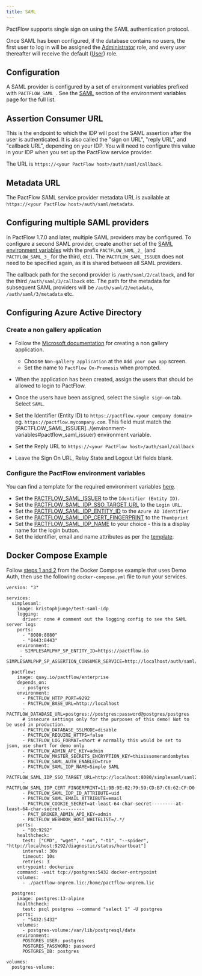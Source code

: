 ```yaml
---
title: SAML
---
```


PactFlow supports single sign on using the SAML authentication protocol.

Once SAML has been configured, if the database contains no users, the first user to log in will be assigned the [Administrator](/docs/permissions/predefined-roles#administrator) role, and every user thereafter will receive the default ([User](/docs/permissions/predefined-roles#user)) role.

## Configuration

A SAML provider is configured by a set of environment variables prefixed with `PACTFLOW_SAML_`. See the [SAML](/docs/on-premises-2x/environment-variables#saml-authentication) section of the environment variables page for the full list.

## Assertion Consumer URL

This is the endpoint to which the IDP will post the SAML assertion after the user is authenticated. It is also called the "sign on URL", "reply URL", and "callback URL", depending on your IDP. You will need to configure this value in your IDP when you set up the PactFlow service provider.

The URL is `https://<your PactFlow host>/auth/saml/callback`.

## Metadata URL

The PactFlow SAML service provider metadata URL is available at `https://<your PactFlow host>/auth/saml/metadata`.

## Configuring multiple SAML providers

In PactFlow 1.7.0 and later, multiple SAML providers may be configured. To configure a second SAML provider, create another set of the [SAML environment variables](/docs/on-premises-2x/environment-variables#saml-authentication) with the prefix `PACTFLOW_SAML_2_` (and `PACTFLOW_SAML_3_` for the third, etc). The `PACTFLOW_SAML_ISSUER` does not need to be specified again, as it is shared between all SAML providers.

The callback path for the second provider is `/auth/saml/2/callback`, and for the third `/auth/saml/3/callback` etc. The path for the metadata for subsequent SAML providers will be `/auth/saml/2/metadata`, `/auth/saml/3/metadata` etc.

## Configuring Azure Active Directory

### Create a non gallery application

* Follow the [Microsoft documentation](https://docs.microsoft.com/en-us/azure/active-directory/manage-apps/add-non-gallery-app) for creating a non gallery application.
  * Choose `Non-gallery application` at the `Add your own app` screen.
  * Set the name to `PactFlow On-Premesis` when prompted.

* When the application has been created, assign the users that should be allowed to login to PactFlow.

* Once the users have been assigned, select the `Single sign-on` tab. Select `SAML`.

* Set the Identifier (Entity ID) to `https://pactflow.<your company domain>` eg. `https://pactflow.mycompany.com`. This field must match the [PACTFLOW_SAML_ISSUER]../(environment-variables#pactflow_saml_issuer) environment variable.

* Set the Reply URL to `https://<your PactFlow host>/auth/saml/callback`

* Leave the Sign On URL, Relay State and Logout Url fields blank.

### Configure the PactFlow environment variables

You can find a template for the required environment variables [here](/docs/on-premises-2x/environment-variables/templates#azure-active-directory).

* Set the [PACTFLOW_SAML_ISSUER](/docs/on-premises-2x/environment-variables#pactflow_saml_issuer) to the `Identifier (Entity ID)`.
* Set the [PACTFLOW_SAML_IDP_SSO_TARGET_URL](/docs/on-premises-2x/environment-variables#pactflow_saml_idp_sso_target_url) to the `Login URL`.
* Set the [PACTFLOW_SAML_IDP_ENTITY_ID](/docs/on-premises-2x/environment-variables#pactflow_saml_idp_entity_id) to the `Azure AD Identifier`
* Set the [PACTFLOW_SAML_IDP_CERT_FINGERPRINT](/docs/on-premises-2x/environment-variables#pactflow_saml_idp_cert_fingerprint) to the `Thumbprint`
* Set the [PACTFLOW_SAML_IDP_NAME](/docs/on-premises-2x/environment-variables#pactflow_saml_idp_name) to your choice - this is a display name for the login button.
* Set the identifier, email and name attributes as per the [template](/docs/on-premises-2x/environment-variables#/templates#azure-active-directory).


## Docker Compose Example

Follow [steps 1 and 2](/docs/on-premises-2x/docker-compose-example) from the Docker Compose example that uses Demo Auth, then use the following `docker-compose.yml` file to run your services.

```
version: "3"

services:
  simplesaml:
    image: kristophjunge/test-saml-idp
    logging:
      driver: none # comment out the logging config to see the SAML server logs
    ports:
      - "8080:8080"
      - "8443:8443"
    environment:
     - SIMPLESAMLPHP_SP_ENTITY_ID=https://pactflow.io
     - SIMPLESAMLPHP_SP_ASSERTION_CONSUMER_SERVICE=http://localhost/auth/saml/callback

  pactflow:
    image: quay.io/pactflow/enterprise
    depends_on:
      - postgres
    environment:
      - PACTFLOW_HTTP_PORT=9292
      - PACTFLOW_BASE_URL=http://localhost
      - PACTFLOW_DATABASE_URL=postgres://postgres:password@postgres/postgres
      # insecure settings only for the purposes of this demo! Not to be used in production.
      - PACTFLOW_DATABASE_SSLMODE=disable
      - PACTFLOW_REQUIRE_HTTPS=false
      - PACTFLOW_LOG_FORMAT=short # normally this would be set to json, use short for demo only
      - PACTFLOW_ADMIN_API_KEY=admin
      - PACTFLOW_MASTER_SECRETS_ENCRYPTION_KEY=thisissomerandombytes
      - PACTFLOW_SAML_AUTH_ENABLED=true
      - PACTFLOW_SAML_IDP_NAME=Simple SAML
      - PACTFLOW_SAML_IDP_SSO_TARGET_URL=http://localhost:8080/simplesaml/saml2/idp/SSOService.php
      - PACTFLOW_SAML_IDP_CERT_FINGERPRINT=11:9B:9E:02:79:59:CD:B7:C6:62:CF:D0:75:D9:E2:EF:38:4E:44:5F
      - PACTFLOW_SAML_IDP_ID_ATTRIBUTE=uid
      - PACTFLOW_SAML_EMAIL_ATTRIBUTE=email
      - PACTFLOW_COOKIE_SECRET=at-least-64-char-secret---------at-least-64-char-secret---------
      - PACT_BROKER_ADMIN_API_KEY=admin
      - PACTFLOW_WEBHOOK_HOST_WHITELIST=/.*/
    ports:
      - "80:9292"
    healthcheck:
      test: ["CMD", "wget", "-nv", "-t1", "--spider", "http://localhost:9292/diagnostic/status/heartbeat"]
      interval: 30s
      timeout: 10s
      retries: 3
    entrypoint: dockerize
    command: -wait tcp://postgres:5432 docker-entrypoint
    volumes:
      - ./pactflow-onprem.lic:/home/pactflow-onprem.lic

  postgres:
    image: postgres:13-alpine
    healthcheck:
      test: psql postgres --command "select 1" -U postgres
    ports:
      - "5432:5432"
    volumes:
      - postgres-volume:/var/lib/postgresql/data
    environment:
      POSTGRES_USER: postgres
      POSTGRES_PASSWORD: password
      POSTGRES_DB: postgres

volumes:
  postgres-volume:
```
